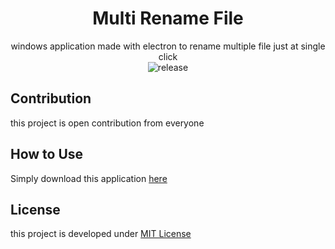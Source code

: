 <div align="center">

# Multi Rename File
windows application made with electron to rename multiple file just at single click  
![release](https://img.shields.io/badge/version-0.1.0-orange.svg)

</div>

## Contribution
this project is open contribution from everyone  

## How to Use
Simply download this application <a href="https://drive.google.com/file/d/1He-cTLi9QTBBdcg-E26-ueDv74pAIKne/view?usp=sharing">here</a>
  
## License
this project is developed under [MIT License](https://github.com/dhanyn10/minikuna/blob/master/LICENSE)